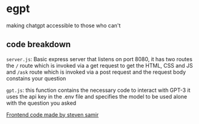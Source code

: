 # egpt
making chatgpt accessible to those who can't

## code breakdown

`server.js`: Basic express server that listens on port 8080, it has two routes the `/` route which is invoked via a get request to get the HTML, CSS and JS and `/ask` route which is invoked via a post request and the request body constains your question

`gpt.js`: this function contains the necessary code to interact with GPT-3 it uses the api key in the .env file and specifies the model to be used alone with the question you asked

[Frontend code made by steven samir](https://github.com/stevensamir20/eGPT)